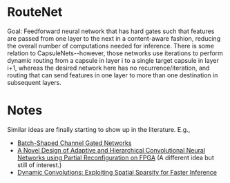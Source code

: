 # RouteNet
Goal: Feedforward neural network that has hard gates such that features are passed from one layer to the next in a content-aware fashion, reducing the overall number of computations needed for inference. There is some relation to CapsuleNets--however, those networks use iterations to perform dynamic routing from a capsule in layer i to a single target capsule in layer i+1, whereas the desired network here has no recurrence/iteration, and routing that can send features in one layer to more than one destination in subsequent layers.

# Notes
Similar ideas are finally starting to show up in the literature. E.g., 

 + [Batch-Shaped Channel Gated Networks](https://arxiv.org/abs/1907.06627)
 + [A Novel Design of Adaptive and Hierarchical Convolutional Neural Networks using Partial Reconfiguration on FPGA](https://arxiv.org/abs/1909.05653) (A different idea but still of interest.)
 + [Dynamic Convolutions: Exploiting Spatial Sparsity for Faster Inference](https://arxiv.org/abs/1912.03203)
